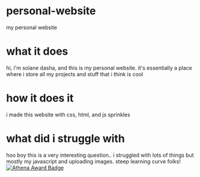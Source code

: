 # personal-website
my personal website
# what it does
hi, i'm solane dasha, and this is my personal website. it's essentially a place where i store all my projects and stuff that i think is cool
# how it does it
i made this website with css, html, and js sprinkles
# what did i struggle with
hoo boy this is a very interesting question.. i struggled with lots of things but mostly my javascript and uploading images. steep learning curve folks!
[![Athena Award Badge](https://img.shields.io/endpoint?url=https%3A%2F%2Faward.athena.hackclub.com%2Fapi%2Fbadge)](https://award.athena.hackclub.com?utm_source=readme)